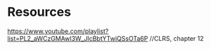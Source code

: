 # Resources

https://www.youtube.com/playlist?list=PL2_aWCzGMAwI3W_JlcBbtYTwiQSsOTa6P
//CLRS, chapter 12
